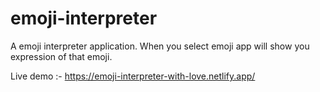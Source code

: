 # emoji-interpreter
 A emoji interpreter application.
 When you select emoji app will show you expression of that emoji.

Live demo :- https://emoji-interpreter-with-love.netlify.app/
